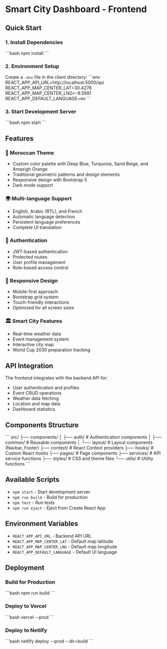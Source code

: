 # Smart City Dashboard - Frontend

## Quick Start

### 1. Install Dependencies
\`\`\`bash
npm install
\`\`\`

### 2. Environment Setup
Create a `.env` file in the client directory:
\`\`\`env
REACT_APP_API_URL=http://localhost:5000/api
REACT_APP_MAP_CENTER_LAT=30.4278
REACT_APP_MAP_CENTER_LNG=-9.5981
REACT_APP_DEFAULT_LANGUAGE=en
\`\`\`

### 3. Start Development Server
\`\`\`bash
npm start
\`\`\`

## Features

### 🎨 Moroccan Theme
- Custom color palette with Deep Blue, Turquoise, Sand Beige, and Amazigh Orange
- Traditional geometric patterns and design elements
- Responsive design with Bootstrap 5
- Dark mode support

### 🌍 Multi-language Support
- English, Arabic (RTL), and French
- Automatic language detection
- Persistent language preferences
- Complete UI translation

### 🔐 Authentication
- JWT-based authentication
- Protected routes
- User profile management
- Role-based access control

### 📱 Responsive Design
- Mobile-first approach
- Bootstrap grid system
- Touch-friendly interactions
- Optimized for all screen sizes

### 🏛️ Smart City Features
- Real-time weather data
- Event management system
- Interactive city map
- World Cup 2030 preparation tracking

## API Integration

The frontend integrates with the backend API for:
- User authentication and profiles
- Event CRUD operations
- Weather data fetching
- Location and map data
- Dashboard statistics

## Components Structure

\`\`\`
src/
├── components/
│   ├── auth/           # Authentication components
│   ├── common/         # Reusable components
│   └── layout/         # Layout components (Navbar, Footer)
├── context/            # React Context providers
├── hooks/              # Custom React hooks
├── pages/              # Page components
├── services/           # API service functions
├── styles/             # CSS and theme files
└── utils/              # Utility functions
\`\`\`

## Available Scripts

- `npm start` - Start development server
- `npm run build` - Build for production
- `npm test` - Run tests
- `npm run eject` - Eject from Create React App

## Environment Variables

- `REACT_APP_API_URL` - Backend API URL
- `REACT_APP_MAP_CENTER_LAT` - Default map latitude
- `REACT_APP_MAP_CENTER_LNG` - Default map longitude
- `REACT_APP_DEFAULT_LANGUAGE` - Default UI language

## Deployment

### Build for Production
\`\`\`bash
npm run build
\`\`\`

### Deploy to Vercel
\`\`\`bash
vercel --prod
\`\`\`

### Deploy to Netlify
\`\`\`bash
netlify deploy --prod --dir=build
\`\`\`
